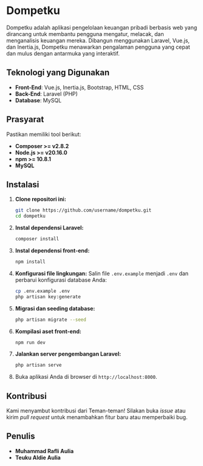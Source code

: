 # Dompetku

Dompetku adalah aplikasi pengelolaan keuangan pribadi berbasis web yang dirancang untuk membantu pengguna mengatur, melacak, dan menganalisis keuangan mereka. Dibangun menggunakan Laravel, Vue.js, dan Inertia.js, Dompetku menawarkan pengalaman pengguna yang cepat dan mulus dengan antarmuka yang interaktif.

## Teknologi yang Digunakan

- **Front-End**: Vue.js, Inertia.js, Bootstrap, HTML, CSS
- **Back-End**: Laravel (PHP)
- **Database**: MySQL

## Prasyarat
Pastikan memiliki tool berikut:
- **Composer >= v2.8.2**
- **Node.js >= v20.16.0**
- **npm >= 10.8.1**
- **MySQL**

## Instalasi

1. **Clone repositori ini:**
   ```bash
   git clone https://github.com/username/dompetku.git
   cd dompetku
   ```

2. **Instal dependensi Laravel:**
   ```bash
   composer install
   ```

3. **Instal dependensi front-end:**
   ```bash
   npm install
   ```

4. **Konfigurasi file lingkungan:**
   Salin file `.env.example` menjadi `.env` dan perbarui konfigurasi database Anda:
   ```bash
   cp .env.example .env
   php artisan key:generate
   ```

5. **Migrasi dan seeding database:**
   ```bash
   php artisan migrate --seed
   ```

6. **Kompilasi aset front-end:**
   ```bash
   npm run dev
   ```

7. **Jalankan server pengembangan Laravel:**
   ```bash
   php artisan serve
   ```

8. Buka aplikasi Anda di browser di `http://localhost:8000`.

## Kontribusi

Kami menyambut kontribusi dari Teman-teman! Silakan buka *issue* atau kirim *pull request* untuk menambahkan fitur baru atau memperbaiki bug.

## Penulis

- **Muhammad Rafli Aulia**
- **Teuku Aldie Aulia**

